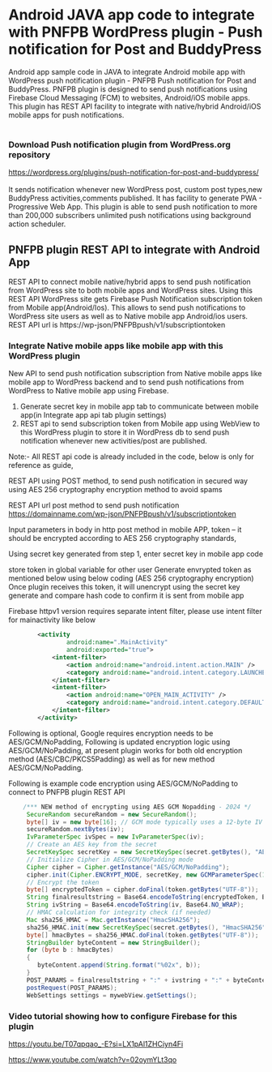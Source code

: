 #  Android JAVA app code to integrate with PNFPB WordPress plugin - Push notification for Post and BuddyPress<br/>
Android app sample code in JAVA to integrate Android mobile app with WordPress push notification plugin - PNFPB Push notification for Post and BuddyPress.
PNFPB plugin is designed to send push notifications using Firebase Cloud Messaging (FCM) to websites, Android/iOS mobile apps. This plugin has REST API facility to integrate with native/hybrid Android/iOS mobile apps for push notifications. <br/><br/>

### Download Push notification plugin from WordPress.org repository<br/>
https://wordpress.org/plugins/push-notification-for-post-and-buddypress/<br/><br/>
It sends notification whenever new WordPress post, custom post types,new BuddyPress activities,comments published. It has facility to generate PWA - Progressive Web App. This plugin is able to send push notification to more than 200,000 subscribers unlimited push notifications using background action scheduler.

## PNFPB plugin REST API to integrate with Android App<br/>
REST API to connect mobile native/hybrid apps to send push notification from WordPress site to both mobile apps and WordPress sites.
Using this REST API WordPress site gets Firebase Push Notification subscription token from Mobile app(Android/Ios). 
This allows to send push notifications to WordPress site users as well as to Native mobile app Android/ios users.
REST API url is https:/<domain>/wp-json/PNFPBpush/v1/subscriptiontoken

### Integrate Native mobile apps like mobile app with this WordPress plugin<br />
New API to send push notification subscription from Native mobile apps like mobile app to WordPress backend and to send push notifications from WordPress to Native mobile app using Firebase.
1. Generate secret key in mobile app tab to communicate between mobile app(in Integrate app api tab plugin settings)
2. REST api to send subscription token from Mobile app using WebView to this WordPress plugin to store it in WordPress db to send push notification whenever new activities/post are published.

Note:- All REST api code is already included in the code, below is only for reference as guide,

REST API using POST method, to send push notification in secured way using AES 256 cryptography encryption method to avoid spams

REST API url post method to send push notification
https://domainname.com/wp-json/PNFPBpush/v1/subscriptiontoken

Input parameters in body in http post method in mobile APP,
token – it should be encrypted according to AES 256 cryptography standards,


Using secret key generated from step 1, enter secret key in mobile app code

store token in global variable for other user
Generate envrypted token as mentioned below using below coding (AES 256 cryptography encryption)
Once plugin receives this token, it will unencrypt using the secret key generate and compare hash code to confirm it is sent from mobile app

Firebase httpv1 version requires separate intent filter, please use intent filter for mainactivity like below

```XML
        <activity
                android:name=".MainActivity"
                android:exported="true">
            <intent-filter>
                <action android:name="android.intent.action.MAIN" />
                <category android:name="android.intent.category.LAUNCHER" />
            </intent-filter>
            <intent-filter>
                <action android:name="OPEN_MAIN_ACTIVITY" />
                <category android:name="android.intent.category.DEFAULT" />
            </intent-filter>
        </activity>
```
Following is optional, Google requires encryption needs to be AES/GCM/NoPadding, Following is updated encryption logic using AES/GCM/NoPadding, at present plugin works for both old encryption method (AES/CBC/PKCS5Padding) as well as for new method AES/GCM/NoPadding.

Following is example code encryption using AES/GCM/NoPadding to connect to PNFPB plugin REST API

```JAVA
    /*** NEW method of encrypting using AES GCM Nopadding - 2024 */
     SecureRandom secureRandom = new SecureRandom();
     byte[] iv = new byte[16]; // GCM mode typically uses a 12-byte IV
     secureRandom.nextBytes(iv);
     IvParameterSpec ivSpec = new IvParameterSpec(iv);
     // Create an AES key from the secret
     SecretKeySpec secretKey = new SecretKeySpec(secret.getBytes(), "AES");
     // Initialize Cipher in AES/GCM/NoPadding mode
     Cipher cipher = Cipher.getInstance("AES/GCM/NoPadding");
     cipher.init(Cipher.ENCRYPT_MODE, secretKey, new GCMParameterSpec(128, iv));
     // Encrypt the token
     byte[] encryptedToken = cipher.doFinal(token.getBytes("UTF-8"));
     String finalresultstring = Base64.encodeToString(encryptedToken, Base64.NO_WRAP);
     String ivString = Base64.encodeToString(iv, Base64.NO_WRAP);
     // HMAC calculation for integrity check (if needed)
     Mac sha256_HMAC = Mac.getInstance("HmacSHA256");
     sha256_HMAC.init(new SecretKeySpec(secret.getBytes(), "HmacSHA256"));
     byte[] hmacBytes = sha256_HMAC.doFinal(token.getBytes("UTF-8"));
     StringBuilder byteContent = new StringBuilder();
     for (byte b : hmacBytes)
     {
        byteContent.append(String.format("%02x", b));
     }
     POST_PARAMS = finalresultstring + ":" + ivstring + ":" + byteContent + ":" + byteContent;
     postRequest(POST_PARAMS);
     WebSettings settings = mywebView.getSettings();
```

### Video tutorial showing how to configure Firebase for this plugin<br />

https://youtu.be/T07qpqao_-E?si=LX1pAl1ZHCiyn4Fi <br/>
	
https://www.youtube.com/watch?v=02oymYLt3qo <br />
	
